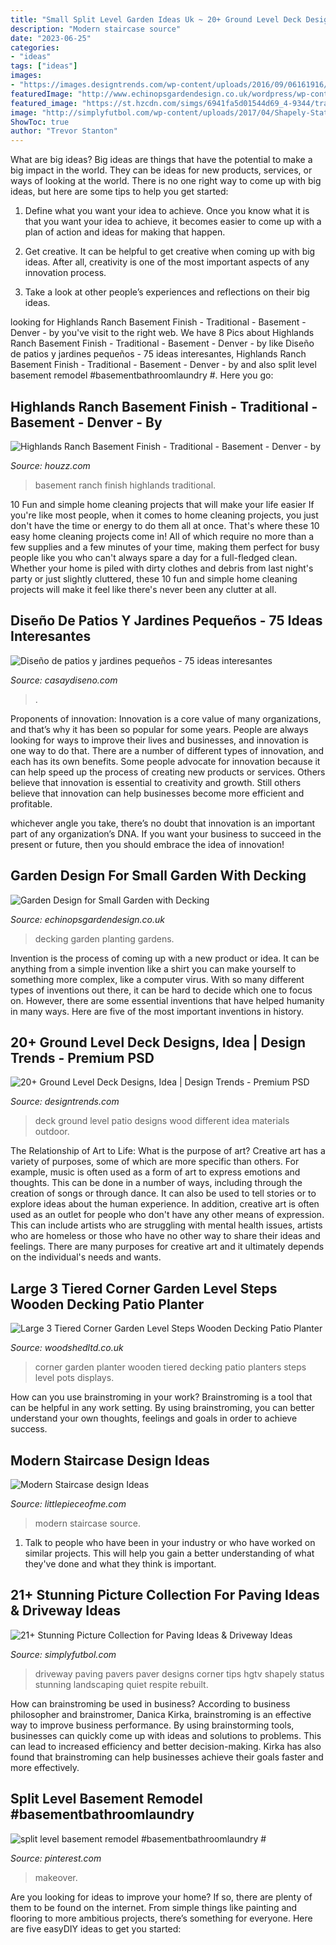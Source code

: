 ```yaml
---
title: "Small Split Level Garden Ideas Uk ~ 20+ Ground Level Deck Designs, Idea"
description: "Modern staircase source"
date: "2023-06-25"
categories:
- "ideas"
tags: ["ideas"]
images:
- "https://images.designtrends.com/wp-content/uploads/2016/09/06161916/Ground-Level-Patio-Deck.jpg"
featuredImage: "http://www.echinopsgardendesign.co.uk/wordpress/wp-content/uploads/2013/01/IMG_0059-1400x900.jpg"
featured_image: "https://st.hzcdn.com/simgs/6941fa5d01544d69_4-9344/traditional-basement.jpg"
image: "http://simplyfutbol.com/wp-content/uploads/2017/04/Shapely-Status-paving-ideas.jpg"
ShowToc: true
author: "Trevor Stanton"
---
```



What are big ideas?
Big ideas are things that have the potential to make a big impact in the world. They can be ideas for new products, services, or ways of looking at the world. There is no one right way to come up with big ideas, but here are some tips to help you get started:
1. Define what you want your idea to achieve. Once you know what it is that you want your idea to achieve, it becomes easier to come up with a plan of action and ideas for making that happen.

2. Get creative. It can be helpful to get creative when coming up with big ideas. After all, creativity is one of the most important aspects of any innovation process.

3. Take a look at other people’s experiences and reflections on their big ideas.

	

		
looking for Highlands Ranch Basement Finish - Traditional - Basement - Denver - by you've visit to the right web. We have 8 Pics about Highlands Ranch Basement Finish - Traditional - Basement - Denver - by like Diseño de patios y jardines pequeños - 75 ideas interesantes, Highlands Ranch Basement Finish - Traditional - Basement - Denver - by and also split level basement remodel #basementbathroomlaundry #. Here you go:
		
    
## Highlands Ranch Basement Finish - Traditional - Basement - Denver - By

<img loading=lazy src="https://st.hzcdn.com/simgs/6941fa5d01544d69_4-9344/traditional-basement.jpg" onerror="this.onerror=null;this.src='https://tse1.mm.bing.net/th?id=OIP.jLrgqtCRDoTVyG8PGIuhGgHaE8&amp;pid=15.1';" alt="Highlands Ranch Basement Finish - Traditional - Basement - Denver - by">

_Source: houzz.com_

>basement ranch finish highlands traditional. 

	

10 Fun and simple home cleaning projects that will make your life easier
If you're like most people, when it comes to home cleaning projects, you just don't have the time or energy to do them all at once. That's where these 10 easy home cleaning projects come in! All of which require no more than a few supplies and a few minutes of your time, making them perfect for busy people like you who can't always spare a day for a full-fledged clean. Whether your home is piled with dirty clothes and debris from last night's party or just slightly cluttered, these 10 fun and simple home cleaning projects will make it feel like there's never been any clutter at all.

    
## Diseño De Patios Y Jardines Pequeños - 75 Ideas Interesantes

<img loading=lazy src="https://casaydiseno.com/wp-content/uploads/2016/03/originales-plataformas-cesped-jardin.jpeg" onerror="this.onerror=null;this.src='https://tse1.mm.bing.net/th?id=OIP.UA6NP2cAn9iPzKS5r5-1iAHaJ3&amp;pid=15.1';" alt="Diseño de patios y jardines pequeños - 75 ideas interesantes">

_Source: casaydiseno.com_

>. 

	

Proponents of innovation:
Innovation is a core value of many organizations, and that’s why it has been so popular for some years. People are always looking for ways to improve their lives and businesses, and innovation is one way to do that. There are a number of different types of innovation, and each has its own benefits.
Some people advocate for innovation because it can help speed up the process of creating new products or services. Others believe that innovation is essential to creativity and growth. Still others believe that innovation can help businesses become more efficient and profitable.

 whichever angle you take, there’s no doubt that innovation is an important part of any organization’s DNA. If you want your business to succeed in the present or future, then you should embrace the idea of innovation!

    
## Garden Design For Small Garden With Decking

<img loading=lazy src="http://www.echinopsgardendesign.co.uk/wordpress/wp-content/uploads/2013/01/IMG_0059-1400x900.jpg" onerror="this.onerror=null;this.src='https://tse2.mm.bing.net/th?id=OIP.6sGmkjp8NujLz7oP4Wuq5wHaEw&amp;pid=15.1';" alt="Garden Design for Small Garden with Decking">

_Source: echinopsgardendesign.co.uk_

>decking garden planting gardens. 

	

Invention is the process of coming up with a new product or idea. It can be anything from a simple invention like a shirt you can make yourself to something more complex, like a computer virus. With so many different types of inventions out there, it can be hard to decide which one to focus on. However, there are some essential inventions that have helped humanity in many ways. Here are five of the most important inventions in history.

    
## 20+ Ground Level Deck Designs, Idea | Design Trends - Premium PSD

<img loading=lazy src="https://images.designtrends.com/wp-content/uploads/2016/09/06161916/Ground-Level-Patio-Deck.jpg" onerror="this.onerror=null;this.src='https://tse4.mm.bing.net/th?id=OIP.YFDCacH46LY7nATvf94EQwHaHa&amp;pid=15.1';" alt="20+ Ground Level Deck Designs, Idea | Design Trends - Premium PSD">

_Source: designtrends.com_

>deck ground level patio designs wood different idea materials outdoor. 

	

The Relationship of Art to Life: What is the purpose of art?
Creative art has a variety of purposes, some of which are more specific than others. For example, music is often used as a form of art to express emotions and thoughts. This can be done in a number of ways, including through the creation of songs or through dance. It can also be used to tell stories or to explore ideas about the human experience. In addition, creative art is often used as an outlet for people who don't have any other means of expression. This can include artists who are struggling with mental health issues, artists who are homeless or those who have no other way to share their ideas and feelings. There are many purposes for creative art and it ultimately depends on the individual's needs and wants.

    
## Large 3 Tiered Corner Garden Level Steps Wooden Decking Patio Planter

<img loading=lazy src="https://www.woodshedltd.co.uk/uploads/1/1/7/4/117435606/s485651558904743007_p97_i7_w2560.jpeg" onerror="this.onerror=null;this.src='https://tse4.mm.bing.net/th?id=OIP.c1ByH_B-ttpnpUoSqvxwBgHaFj&amp;pid=15.1';" alt="Large 3 Tiered Corner Garden Level Steps Wooden Decking Patio Planter">

_Source: woodshedltd.co.uk_

>corner garden planter wooden tiered decking patio planters steps level pots displays. 

	

How can you use brainstroming in your work?
Brainstroming is a tool that can be helpful in any work setting. By using brainstroming, you can better understand your own thoughts, feelings and goals in order to achieve success.

    
## Modern Staircase Design Ideas

<img loading=lazy src="https://www.littlepieceofme.com/wp-content/uploads/2014/12/Modern-Stairsjpg.jpg" onerror="this.onerror=null;this.src='https://tse2.mm.bing.net/th?id=OIP.Ms1MpSmb3OJftDg_B1eXhwHaLD&amp;pid=15.1';" alt="Modern Staircase design Ideas">

_Source: littlepieceofme.com_

>modern staircase source. 

	

1. Talk to people who have been in your industry or who have worked on similar projects. This will help you gain a better understanding of what they've done and what they think is important.

    
## 21+ Stunning Picture Collection For Paving Ideas &amp; Driveway Ideas

<img loading=lazy src="http://simplyfutbol.com/wp-content/uploads/2017/04/Shapely-Status-paving-ideas.jpg" onerror="this.onerror=null;this.src='https://tse1.mm.bing.net/th?id=OIP.QYzgOO-BK8tAA_St5TULbgHaFN&amp;pid=15.1';" alt="21+ Stunning Picture Collection for Paving Ideas &amp; Driveway Ideas">

_Source: simplyfutbol.com_

>driveway paving pavers paver designs corner tips hgtv shapely status stunning landscaping quiet respite rebuilt. 

	

How can brainstroming be used in business?
According to business philosopher and brainstromer, Danica Kirka, brainstroming is an effective way to improve business performance. By using brainstorming tools, businesses can quickly come up with ideas and solutions to problems. This can lead to increased efficiency and better decision-making. Kirka has also found that brainstroming can help businesses achieve their goals faster and more effectively.

    
## Split Level Basement Remodel #basementbathroomlaundry #

<img loading=lazy src="https://i.pinimg.com/736x/6e/6d/51/6e6d51c4986c79a31b110c7a86704e02.jpg" onerror="this.onerror=null;this.src='https://tse1.mm.bing.net/th?id=OIP.ZENV4yM2xzgv5d588y5ahAAAAA&amp;pid=15.1';" alt="split level basement remodel #basementbathroomlaundry #">

_Source: pinterest.com_

>makeover. 

	

Are you looking for ideas to improve your home? If so, there are plenty of them to be found on the internet. From simple things like painting and flooring to more ambitious projects, there’s something for everyone. Here are five easyDIY ideas to get you started: 

